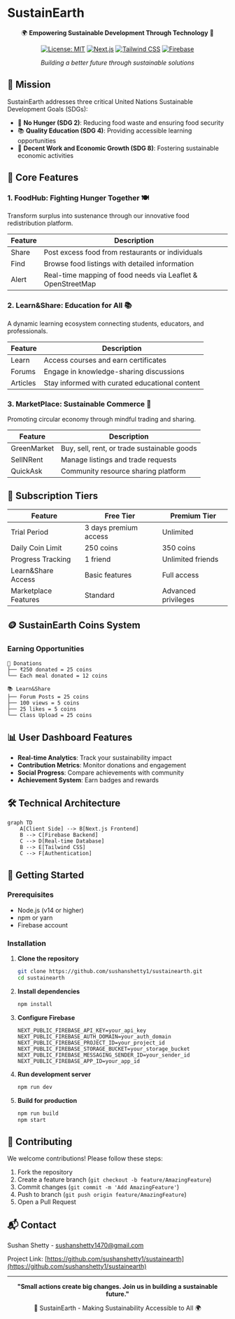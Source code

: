 # SustainEarth

<div align="center">

🌍 **Empowering Sustainable Development Through Technology** 🌱

[![License: MIT](https://img.shields.io/badge/License-MIT-green.svg)](https://opensource.org/licenses/MIT)
[![Next.js](https://img.shields.io/badge/Next.js-13.0-black)](https://nextjs.org/)
[![Tailwind CSS](https://img.shields.io/badge/Tailwind_CSS-v3.0-38B2AC)](https://tailwindcss.com/)
[![Firebase](https://img.shields.io/badge/Firebase-9.0-FFCA28)](https://firebase.google.com/)

*Building a better future through sustainable solutions*

</div>

## 🎯 Mission

SustainEarth addresses three critical United Nations Sustainable Development Goals (SDGs):

- 🌾 **No Hunger (SDG 2)**: Reducing food waste and ensuring food security
- 📚 **Quality Education (SDG 4)**: Providing accessible learning opportunities
- 💼 **Decent Work and Economic Growth (SDG 8)**: Fostering sustainable economic activities

## 🚀 Core Features

### 1. FoodHub: Fighting Hunger Together 🍽️

Transform surplus into sustenance through our innovative food redistribution platform.

| Feature | Description |
|---------|------------|
| Share | Post excess food from restaurants or individuals |
| Find | Browse food listings with detailed information |
| Alert | Real-time mapping of food needs via Leaflet & OpenStreetMap |

### 2. Learn&Share: Education for All 📚

A dynamic learning ecosystem connecting students, educators, and professionals.

| Feature | Description |
|---------|------------|
| Learn | Access courses and earn certificates |
| Forums | Engage in knowledge-sharing discussions |
| Articles | Stay informed with curated educational content |

### 3. MarketPlace: Sustainable Commerce 🛒

Promoting circular economy through mindful trading and sharing.

| Feature | Description |
|---------|------------|
| GreenMarket | Buy, sell, rent, or trade sustainable goods |
| SellNRent | Manage listings and trade requests |
| QuickAsk | Community resource sharing platform |

## 💎 Subscription Tiers

| Feature | Free Tier | Premium Tier |
|---------|-----------|--------------|
| Trial Period | 3 days premium access | Unlimited |
| Daily Coin Limit | 250 coins | 350 coins |
| Progress Tracking | 1 friend | Unlimited friends |
| Learn&Share Access | Basic features | Full access |
| Marketplace Features | Standard | Advanced privileges |

## 🪙 SustainEarth Coins System

### Earning Opportunities

```
🎁 Donations
├── ₹250 donated = 25 coins
└── Each meal donated = 12 coins

📚 Learn&Share
├── Forum Posts = 25 coins
├── 100 views = 5 coins
├── 25 likes = 5 coins
└── Class Upload = 25 coins
```

## 📊 User Dashboard Features

- **Real-time Analytics**: Track your sustainability impact
- **Contribution Metrics**: Monitor donations and engagement
- **Social Progress**: Compare achievements with community
- **Achievement System**: Earn badges and rewards

## 🛠️ Technical Architecture

```mermaid
graph TD
    A[Client Side] --> B[Next.js Frontend]
    B --> C[Firebase Backend]
    C --> D[Real-time Database]
    B --> E[Tailwind CSS]
    C --> F[Authentication]
```

## 🚀 Getting Started

### Prerequisites

- Node.js (v14 or higher)
- npm or yarn
- Firebase account

### Installation

1. **Clone the repository**
   ```bash
   git clone https://github.com/sushanshetty1/sustainearth.git
   cd sustainearth
   ```

2. **Install dependencies**
   ```bash
   npm install
   ```

3. **Configure Firebase**
   ```env
   NEXT_PUBLIC_FIREBASE_API_KEY=your_api_key
   NEXT_PUBLIC_FIREBASE_AUTH_DOMAIN=your_auth_domain
   NEXT_PUBLIC_FIREBASE_PROJECT_ID=your_project_id
   NEXT_PUBLIC_FIREBASE_STORAGE_BUCKET=your_storage_bucket
   NEXT_PUBLIC_FIREBASE_MESSAGING_SENDER_ID=your_sender_id
   NEXT_PUBLIC_FIREBASE_APP_ID=your_app_id
   ```

4. **Run development server**
   ```bash
   npm run dev
   ```

5. **Build for production**
   ```bash
   npm run build
   npm start
   ```

## 🤝 Contributing

We welcome contributions! Please follow these steps:

1. Fork the repository
2. Create a feature branch (`git checkout -b feature/AmazingFeature`)
3. Commit changes (`git commit -m 'Add AmazingFeature'`)
4. Push to branch (`git push origin feature/AmazingFeature`)
5. Open a Pull Request

## 📬 Contact

Sushan Shetty - sushanshetty1470@gmail.com

Project Link: [https://github.com/sushanshetty1/sustainearth](https://github.com/sushanshetty1/sustainearth)

---

<div align="center">

**"Small actions create big changes. Join us in building a sustainable future."**

🌱 SustainEarth - Making Sustainability Accessible to All 🌍

</div>
